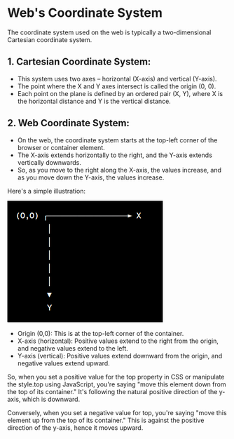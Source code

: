 # Web's Coordinate System

The coordinate system used on the web is typically a two-dimensional Cartesian coordinate system.

## 1. Cartesian Coordinate System:
- This system uses two axes – horizontal (X-axis) and vertical (Y-axis).
- The point where the X and Y axes intersect is called the origin (0, 0).
- Each point on the plane is defined by an ordered pair (X, Y), where X is the horizontal distance and Y is the vertical distance.

## 2. Web Coordinate System:

- On the web, the coordinate system starts at the top-left corner of the browser or container element.
- The X-axis extends horizontally to the right, and the Y-axis extends vertically downwards.
- So, as you move to the right along the X-axis, the values increase, and as you move down the Y-axis, the values increase.

Here's a simple illustration:

![webs coordinate system](./assests/web-coordinate-system.png)

- Origin (0,0): This is at the top-left corner of the container.
- X-axis (horizontal): Positive values extend to the right from the origin, and negative values extend to the left.
- Y-axis (vertical): Positive values extend downward from the origin, and negative values extend upward.

So, when you set a positive value for the top property in CSS or manipulate the style.top using JavaScript, you're saying "move this element down from the top of its container." It's following the natural positive direction of the y-axis, which is downward.

Conversely, when you set a negative value for top, you're saying "move this element up from the top of its container." This is against the positive direction of the y-axis, hence it moves upward.
